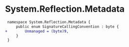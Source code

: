 # System.Reflection.Metadata

``` diff
 namespace System.Reflection.Metadata {
     public enum SignatureCallingConvention : byte {
+        Unmanaged = (byte)9,
     }
 }
```
